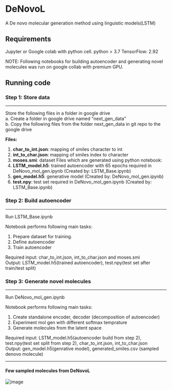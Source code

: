 # DeNovoL

A De novo molecular generation method using linguistic models(LSTM)


## Requirements

Jupyter or Google colab with python cell.
python > 3.7
TensorFlow: 2.92

NOTE: Following notebooks for building autoencoder and generating novel molecules was run on google collab with premium GPU.

## Running code

### Step 1: Store data 
______
Store the following files in a folder in google drive   
a. Create a folder in google drive named "next_gen_data"   
b. Copy the following files from the folder next_gen_data in git repo to the google drive   

**Files:**
1. **char_to_int.json**: mapping of smiles character to int
2. **int_to_char.json**: mapping of smiles index to character
3. **moses.smi**: dataset
Files which are generated using python notebook:
1. **LSTM_model.h5**: trained autoencoder with 65 epochs required in DeNovo_mol_gen.ipynb (Created by: LSTM_Base.ipynb)
2. **gen_model.h5**: generative model (Created by: DeNovo_mol_gen.ipynb)
3. **test.npy**: test set required in DeNovo_mol_gen.ipynb (Created by: LSTM_Base.ipynb)

 
### Step 2: Build autoencoder
____________
Run LSTM_Base.ipynb

Notebook performs following main tasks:   
1. Prepare dataset for training.
2. Define autoencoder
3. Train autoencoder

Required input: char_to_int.json, int_to_char.json and moses.smi   
Output: LSTM_model.h5(trained autoencoder), test.npy(test set after train/test split)

### Step 3: Generate novel molecules 
____________
Run DeNovo_mol_gen.ipynb

Notebook performs following main tasks:
1. Create standalone encoder, decoder (decomposition of autoencoder)
2. Experiment mol gen with different softmax temprature
3. Generate molecules from the latent space

Required input: LSTM_model.h5(autoencoder build from step 2), test.npy(test set split from step 2), char_to_int.json, int_to_char.json   
Output:  gen_model.h5(genrative model), generated_smiles.csv (sampled denovo molecule)

______________
#### Few sampled molecules from DeNovoL
![image](https://user-images.githubusercontent.com/82495070/207969079-81812325-d471-4bbb-a963-ed5b919d2df1.png)

